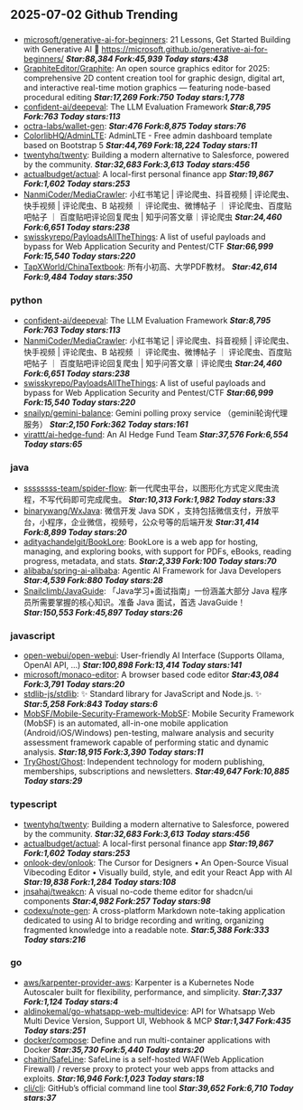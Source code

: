 ## 2025-07-02 Github Trending

### 
* [microsoft/generative-ai-for-beginners](https://github.com/microsoft/generative-ai-for-beginners): 21 Lessons, Get Started Building with Generative AI 🔗 https://microsoft.github.io/generative-ai-for-beginners/ ***Star:88,384 Fork:45,939 Today stars:438***
* [GraphiteEditor/Graphite](https://github.com/GraphiteEditor/Graphite): An open source graphics editor for 2025: comprehensive 2D content creation tool for graphic design, digital art, and interactive real-time motion graphics — featuring node-based procedural editing ***Star:17,269 Fork:750 Today stars:1,778***
* [confident-ai/deepeval](https://github.com/confident-ai/deepeval): The LLM Evaluation Framework ***Star:8,795 Fork:763 Today stars:113***
* [octra-labs/wallet-gen](https://github.com/octra-labs/wallet-gen):  ***Star:476 Fork:8,875 Today stars:76***
* [ColorlibHQ/AdminLTE](https://github.com/ColorlibHQ/AdminLTE): AdminLTE - Free admin dashboard template based on Bootstrap 5 ***Star:44,769 Fork:18,224 Today stars:11***
* [twentyhq/twenty](https://github.com/twentyhq/twenty): Building a modern alternative to Salesforce, powered by the community. ***Star:32,683 Fork:3,613 Today stars:456***
* [actualbudget/actual](https://github.com/actualbudget/actual): A local-first personal finance app ***Star:19,867 Fork:1,602 Today stars:253***
* [NanmiCoder/MediaCrawler](https://github.com/NanmiCoder/MediaCrawler): 小红书笔记 | 评论爬虫、抖音视频 | 评论爬虫、快手视频 | 评论爬虫、B 站视频 ｜ 评论爬虫、微博帖子 ｜ 评论爬虫、百度贴吧帖子 ｜ 百度贴吧评论回复爬虫 | 知乎问答文章｜评论爬虫 ***Star:24,460 Fork:6,651 Today stars:238***
* [swisskyrepo/PayloadsAllTheThings](https://github.com/swisskyrepo/PayloadsAllTheThings): A list of useful payloads and bypass for Web Application Security and Pentest/CTF ***Star:66,999 Fork:15,540 Today stars:220***
* [TapXWorld/ChinaTextbook](https://github.com/TapXWorld/ChinaTextbook): 所有小初高、大学PDF教材。 ***Star:42,614 Fork:9,484 Today stars:350***

### python
* [confident-ai/deepeval](https://github.com/confident-ai/deepeval): The LLM Evaluation Framework ***Star:8,795 Fork:763 Today stars:113***
* [NanmiCoder/MediaCrawler](https://github.com/NanmiCoder/MediaCrawler): 小红书笔记 | 评论爬虫、抖音视频 | 评论爬虫、快手视频 | 评论爬虫、B 站视频 ｜ 评论爬虫、微博帖子 ｜ 评论爬虫、百度贴吧帖子 ｜ 百度贴吧评论回复爬虫 | 知乎问答文章｜评论爬虫 ***Star:24,460 Fork:6,651 Today stars:238***
* [swisskyrepo/PayloadsAllTheThings](https://github.com/swisskyrepo/PayloadsAllTheThings): A list of useful payloads and bypass for Web Application Security and Pentest/CTF ***Star:66,999 Fork:15,540 Today stars:220***
* [snailyp/gemini-balance](https://github.com/snailyp/gemini-balance): Gemini polling proxy service （gemini轮询代理服务） ***Star:2,150 Fork:362 Today stars:161***
* [virattt/ai-hedge-fund](https://github.com/virattt/ai-hedge-fund): An AI Hedge Fund Team ***Star:37,576 Fork:6,554 Today stars:65***

### java
* [ssssssss-team/spider-flow](https://github.com/ssssssss-team/spider-flow): 新一代爬虫平台，以图形化方式定义爬虫流程，不写代码即可完成爬虫。 ***Star:10,313 Fork:1,982 Today stars:33***
* [binarywang/WxJava](https://github.com/binarywang/WxJava): 微信开发 Java SDK ，支持包括微信支付，开放平台，小程序，企业微信，视频号，公众号等的后端开发 ***Star:31,414 Fork:8,899 Today stars:20***
* [adityachandelgit/BookLore](https://github.com/adityachandelgit/BookLore): BookLore is a web app for hosting, managing, and exploring books, with support for PDFs, eBooks, reading progress, metadata, and stats. ***Star:2,339 Fork:100 Today stars:70***
* [alibaba/spring-ai-alibaba](https://github.com/alibaba/spring-ai-alibaba): Agentic AI Framework for Java Developers ***Star:4,539 Fork:880 Today stars:28***
* [Snailclimb/JavaGuide](https://github.com/Snailclimb/JavaGuide): 「Java学习+面试指南」一份涵盖大部分 Java 程序员所需要掌握的核心知识。准备 Java 面试，首选 JavaGuide！ ***Star:150,553 Fork:45,897 Today stars:26***

### javascript
* [open-webui/open-webui](https://github.com/open-webui/open-webui): User-friendly AI Interface (Supports Ollama, OpenAI API, ...) ***Star:100,898 Fork:13,414 Today stars:141***
* [microsoft/monaco-editor](https://github.com/microsoft/monaco-editor): A browser based code editor ***Star:43,084 Fork:3,791 Today stars:20***
* [stdlib-js/stdlib](https://github.com/stdlib-js/stdlib): ✨ Standard library for JavaScript and Node.js. ✨ ***Star:5,258 Fork:843 Today stars:6***
* [MobSF/Mobile-Security-Framework-MobSF](https://github.com/MobSF/Mobile-Security-Framework-MobSF): Mobile Security Framework (MobSF) is an automated, all-in-one mobile application (Android/iOS/Windows) pen-testing, malware analysis and security assessment framework capable of performing static and dynamic analysis. ***Star:18,915 Fork:3,390 Today stars:11***
* [TryGhost/Ghost](https://github.com/TryGhost/Ghost): Independent technology for modern publishing, memberships, subscriptions and newsletters. ***Star:49,647 Fork:10,885 Today stars:29***

### typescript
* [twentyhq/twenty](https://github.com/twentyhq/twenty): Building a modern alternative to Salesforce, powered by the community. ***Star:32,683 Fork:3,613 Today stars:456***
* [actualbudget/actual](https://github.com/actualbudget/actual): A local-first personal finance app ***Star:19,867 Fork:1,602 Today stars:253***
* [onlook-dev/onlook](https://github.com/onlook-dev/onlook): The Cursor for Designers • An Open-Source Visual Vibecoding Editor • Visually build, style, and edit your React App with AI ***Star:19,838 Fork:1,284 Today stars:108***
* [jnsahaj/tweakcn](https://github.com/jnsahaj/tweakcn): A visual no-code theme editor for shadcn/ui components ***Star:4,982 Fork:257 Today stars:98***
* [codexu/note-gen](https://github.com/codexu/note-gen): A cross-platform Markdown note-taking application dedicated to using AI to bridge recording and writing, organizing fragmented knowledge into a readable note. ***Star:5,388 Fork:333 Today stars:216***

### go
* [aws/karpenter-provider-aws](https://github.com/aws/karpenter-provider-aws): Karpenter is a Kubernetes Node Autoscaler built for flexibility, performance, and simplicity. ***Star:7,337 Fork:1,124 Today stars:4***
* [aldinokemal/go-whatsapp-web-multidevice](https://github.com/aldinokemal/go-whatsapp-web-multidevice): API for Whatsapp Web Multi Device Version, Support UI, Webhook & MCP ***Star:1,347 Fork:435 Today stars:251***
* [docker/compose](https://github.com/docker/compose): Define and run multi-container applications with Docker ***Star:35,730 Fork:5,440 Today stars:20***
* [chaitin/SafeLine](https://github.com/chaitin/SafeLine): SafeLine is a self-hosted WAF(Web Application Firewall) / reverse proxy to protect your web apps from attacks and exploits. ***Star:16,946 Fork:1,023 Today stars:18***
* [cli/cli](https://github.com/cli/cli): GitHub’s official command line tool ***Star:39,652 Fork:6,710 Today stars:37***
